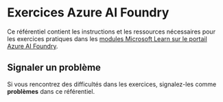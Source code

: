 # Exercices Azure AI Foundry

Ce référentiel contient les instructions et les ressources nécessaires pour les exercices pratiques dans les [modules Microsoft Learn sur le portail Azure AI Foundry](https://learn.microsoft.com/en-us/training/paths/create-custom-copilots-ai-studio/).

## Signaler un problème

Si vous rencontrez des difficultés dans les exercices, signalez-les comme **problèmes** dans ce référentiel.
